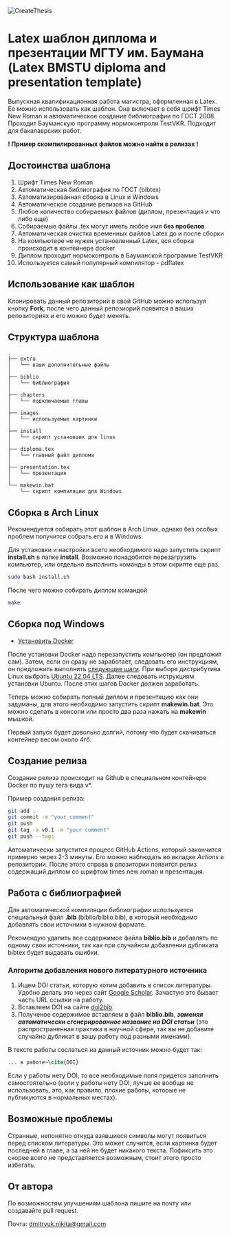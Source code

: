 ![CreateThesis](https://github.com/NikitaDmitryuk/ThesisMagistr/actions/workflows/main.yml/badge.svg)

# Latex шаблон диплома и презентации МГТУ им. Баумана (Latex BMSTU diploma and presentation template)

Выпускная квалификационная работа магистра, оформленная в Latex. Ее можно использовать как шаблон.
Она включает в себя шрифт Times New Roman и автоматическое создание библиографии по ГОСТ 2008.
Проходит Бауманскую программу нормоконтроля TestVKR. Подходит для бакалаврских работ.

**! Пример скомпилированных файлов можно найти в релизах !**

## Достоинства шаблона

1. Шрифт Times New Roman
2. Автоматическая библиография по ГОСТ (bibtex)
3. Автоматизированная сборка в Linux и Windows
4. Автоматическое создание релизов на GitHub
5. Любое количество собираемых файлов (диплом, презентация и что либо еще)
6. Собираемые файлы .tex могут иметь любое имя **без пробелов**
7. Автоматическая очистка временных файлов Latex до и после сборки
8. На компьютере не нужен установленный Latex, вся сборка происходит в контейнере docker
9. Диплом проходит нормоконтроль в Бауманской программе TestVKR
10. Используется самый популярный компилятор - pdflatex

## Использование как шаблон

Клонировать данный репозиторий в свой GitHub можно используя кнопку **Fork**, после чего данный репозиорий появится в ваших репозиториях и его можно будет менять.

## Структура шаблона

```
.
├── extra
│   └── ваши дополнительные файлы
│
├── biblio
│   └── библиография
│
├── chapters
│   └── подключаемые главы
│
├── images
│   └── используемые картинки
│
├── install
│   └── скрипт установшик для linux
│
├── diploma.tex
│   └── главный файл диплома
│
├── presentation.tex
│   └── презентация
│
└── makewin.bat
    └── скрипт компиляции для Windows
```

## Сборка в Arch Linux

Рекомендуется собирать этот шаблон в Arch Linux, однако без особых проблем получится собрать его и в Windows.

Для установки и настройки всего необходимого надо запустить скрипт **install.sh** в папке **install**.
Возможно понадобится перезагрузить компьютер, или отдельно выполнить команды в этом скрипте еще раз.

```bash
sudo bash install.sh
```

После чего можно собирать диплом командой

```bash
make
```

## Сборка под Windows

- [Установить Docker](https://docs.docker.com/desktop/install/windows-install/)

После установки Docker надо перезапустить компьютер (он предложит сам).
Затем, если он сразу не заработает, следовать его инструкциям, он предложить выполнить [следующие шаги](https://docs.microsoft.com/ru-ru/windows/wsl/install-manual#step-4---download-the-linux-kernel-update-package).
При выборе дистрибутива Linux выбрать [Ubuntu 22.04 LTS](https://www.microsoft.com/store/apps/9PN20MSR04DW).
Далее следовать иструкциям установки Ubuntu.
После этих шагов Docker должен заработать.

Теперь можно собирать полный диплом и презентацию как они задуманы, для этого необходимо запустить скрипт **makewin.bat**.
Это можно сделать в консоли или просто два раза нажать на **makewin** мышкой.

Первый запуск будет довольно долгий, потому что будет скачиваться контейнер весом около 4гб.

## Создание релиза

Создание релиза происходит на Github в специальном контейнере Docker по пушу тега вида v*. 

Пример создания релиза:

```bash
git add .
git commit -m "your comment"
git push
git tag -a v0.1 -m "your comment"
git push --tags
```

Автоматически запустится процесс GitHub Actions, который закончится примерно через 2-3 минуты. Его можно наблюдать во вкладке *Actions* в репозитории. 
После этого справа в рпозитории появится релиз содержащий диплом со шрифтом times new roman и презентация.

## Работа с библиографией

Для автоматической компиляции библиографии используется специальный файл **.bib** (biblio/biblio.bib), в который необходимо добавлять свои источники в нужном формате.

Рекомендую удалить все содержимое файла **biblio.bib** и добавлять по одному свои источники, так как при случайном добавлении дубликата bibtex будет выдавать ошибки.

### Алгоритм добавления нового литературного источника

1. Ищем DOI статьи, которую хотим добавить в список литературы. Удобно делать это через сайт [Google Scholar](https://scholar.google.com/). Зачастую это бывает часть URL ссылки на работу.
2. Вставляем DOI на сайте [doi2bib](https://www.doi2bib.org/).
3. Полученое содержимое вставляем в файл **biblio.bib**, ***заменяя автоматически сгенерированное название на DOI статьи*** (это распространенная практика в научной сфере, так вы не добавите случайно дубликат в вашу работу под разными именами).

В тексте работы сослаться на данный источник можно будет так:

```tex
... в работе~\cite{DOI}
```

Если у работы нету DOI, то все необходимые поля придется заполнить самостоятельно (если у работы нету DOI, лучше ее вообще не использовать, это, как правило, плохие работы, которые не публикуются в нормальных местах).

## Возможные проблемы

Странные, непонятно откуда взявшиеся символы могут появиться перед списком литературы.
Это может случится, если картинка будет последней в главе, а за ней не будет никакого текста.
Пофиксить это скорее всего не представляется возможным, стоит этого просто избегать.

## От автора

По возможностям улучшениям шаблона пишите на почту или создавайте pull request.

Почта: [dmitryuk.nikita@gmail.com](dmitryuk.nikita@gmail.com)
